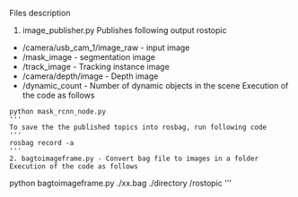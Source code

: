 Files description

1. image_publisher.py 
   Publishes following output rostopic
  - /camera/usb_cam_1/image_raw - input image
  - /mask_image - segmentation image
  - /track_image - Tracking instance image
  - /camera/depth/image - Depth image
  - /dynamic_count - Number of dynamic objects in the scene
  Execution of the code as follows
  ```
  python mask_rcnn_node.py
  '''
  To save the the published topics into rosbag, run following code
  '''
  rosbag record -a
  '''
2. bagtoimageframe.py - Convert bag file to images in a folder 
  Execution of the code as follows
  ```
  python bagtoimageframe.py ./xx.bag ./directory /rostopic
  '''
